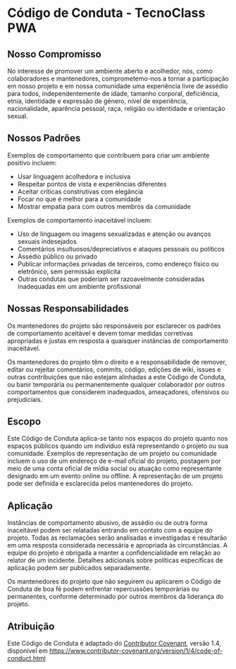 # Código de Conduta - TecnoClass PWA

## Nosso Compromisso

No interesse de promover um ambiente aberto e acolhedor, nós, como colaboradores e mantenedores, comprometemo-nos a tornar a participação em nosso projeto e em nossa comunidade uma experiência livre de assédio para todos, independentemente de idade, tamanho corporal, deficiência, etnia, identidade e expressão de gênero, nível de experiência, nacionalidade, aparência pessoal, raça, religião ou identidade e orientação sexual.

## Nossos Padrões

Exemplos de comportamento que contribuem para criar um ambiente positivo incluem:

* Usar linguagem acolhedora e inclusiva
* Respeitar pontos de vista e experiências diferentes
* Aceitar críticas construtivas com elegância
* Focar no que é melhor para a comunidade
* Mostrar empatia para com outros membros da comunidade

Exemplos de comportamento inaceitável incluem:

* Uso de linguagem ou imagens sexualizadas e atenção ou avanços sexuais indesejados
* Comentários insultuosos/depreciativos e ataques pessoais ou políticos
* Assédio público ou privado
* Publicar informações privadas de terceiros, como endereço físico ou eletrônico, sem permissão explícita
* Outras condutas que poderiam ser razoavelmente consideradas inadequadas em um ambiente profissional

## Nossas Responsabilidades

Os mantenedores do projeto são responsáveis por esclarecer os padrões de comportamento aceitável e devem tomar medidas corretivas apropriadas e justas em resposta a quaisquer instâncias de comportamento inaceitável.

Os mantenedores do projeto têm o direito e a responsabilidade de remover, editar ou rejeitar comentários, commits, código, edições de wiki, issues e outras contribuições que não estejam alinhadas a este Código de Conduta, ou banir temporária ou permanentemente qualquer colaborador por outros comportamentos que considerem inadequados, ameaçadores, ofensivos ou prejudiciais.

## Escopo

Este Código de Conduta aplica-se tanto nos espaços do projeto quanto nos espaços públicos quando um indivíduo está representando o projeto ou sua comunidade. Exemplos de representação de um projeto ou comunidade incluem o uso de um endereço de e-mail oficial do projeto, postagem por meio de uma conta oficial de mídia social ou atuação como representante designado em um evento online ou offline. A representação de um projeto pode ser definida e esclarecida pelos mantenedores do projeto.

## Aplicação

Instâncias de comportamento abusivo, de assédio ou de outra forma inaceitável podem ser relatadas entrando em contato com a equipe do projeto. Todas as reclamações serão analisadas e investigadas e resultarão em uma resposta considerada necessária e apropriada às circunstâncias. A equipe do projeto é obrigada a manter a confidencialidade em relação ao relator de um incidente. Detalhes adicionais sobre políticas específicas de aplicação podem ser publicados separadamente.

Os mantenedores do projeto que não seguirem ou aplicarem o Código de Conduta de boa fé podem enfrentar repercussões temporárias ou permanentes, conforme determinado por outros membros da liderança do projeto.

## Atribuição

Este Código de Conduta é adaptado do [Contributor Covenant](https://www.contributor-covenant.org), versão 1.4, disponível em https://www.contributor-covenant.org/version/1/4/code-of-conduct.html
